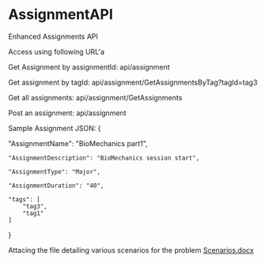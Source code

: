 # AssignmentAPI
Enhanced Assignments API

Access using following URL'a

Get Assignment by assignmentId: api/assignment

Get assignment by tagId: api/assignment/GetAssignmentsByTag?tagId=tag3

Get all assignments: api/assignment/GetAssignments

Post an assignment: api/assignment

Sample Assignment JSON:
{
   
   "AssignmentName": "BioMechanics part1",
    
    "AssignmentDescription": "BioMechanics session start",
    
    "AssignmentType": "Major",
    
    "AssignmentDuration": "40",
    
    "tags": [
        "tag3",
        "tag1"
    ]
}

Attacing the file detailing various scenarios for the problem
[Scenarios.docx](https://github.com/milind0986/AssignmentAPI/files/7028085/Scenarios.docx)

